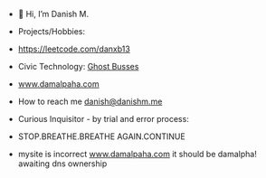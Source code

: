 - 👋 Hi, I’m Danish M.
- Projects/Hobbies:
- https://leetcode.com/danxb13	
- Civic Technology: [Ghost Busses]([url](https://ghostbuses.com/)) 
- www.damalpaha.com    
- How to reach me danish@danishm.me
- Curious Inquisitor - by trial and error process: 
- STOP.BREATHE.BREATHE AGAIN.CONTINUE

- mysite is incorrect www.damalpaha.com it should be damalpha! awaiting dns ownership

<!---
mrscraps13/mrscraps13 is a ✨ special ✨ repository because its `README.md` (this file) appears on your GitHub profile.
You can click the Preview link to take a look at your changes.
--->
